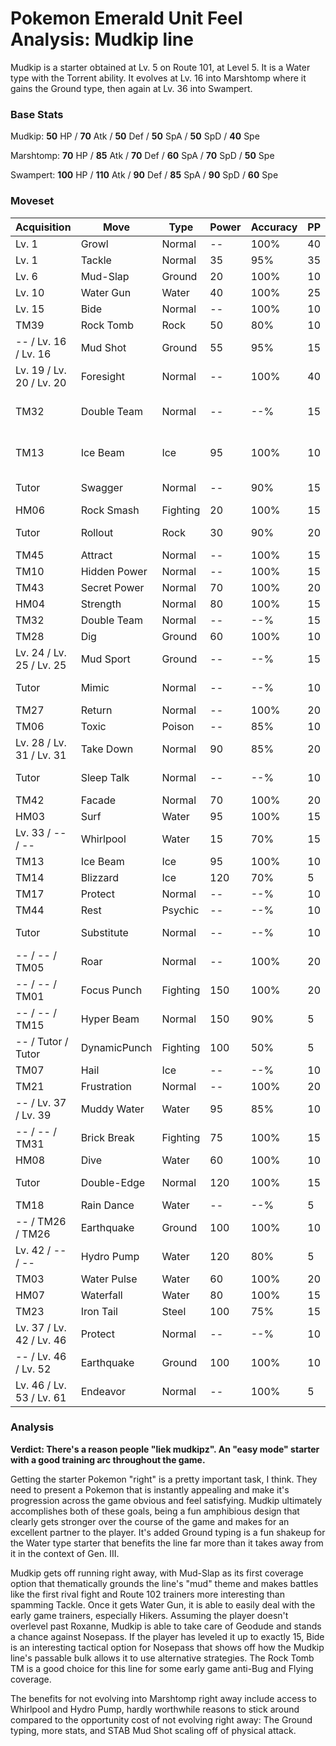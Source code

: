 # Pokemon Emerald Unit Feel Analysis: Mudkip line

Mudkip is a starter obtained at Lv. 5 on Route 101, at Level 5. It is a Water type with the Torrent ability. It evolves at Lv. 16 into Marshtomp where it gains the Ground type, then again at Lv. 36 into Swampert.

### Base Stats

Mudkip: **50** HP / **70** Atk / **50** Def / **50** SpA / **50** SpD / **40** Spe

Marshtomp: **70** HP / **85** Atk / **70** Def / **60** SpA / **70** SpD / **50** Spe

Swampert: **100** HP / **110** Atk / **90** Def / **85** SpA / **90** SpD / **60** Spe

### Moveset

| Acquisition              | Move         | Type     | Power | Accuracy | PP | Notes              |
|--------------------------|--------------|----------|-------|----------|----|--------------------|
| Lv. 1                    | Growl        | Normal   | --    | 100%     | 40 |                    |
| Lv. 1                    | Tackle       | Normal   | 35    | 95%      | 35 |                    |
| Lv. 6                    | Mud-Slap     | Ground   | 20    | 100%     | 10 |                    |
| Lv. 10                   | Water Gun    | Water    | 40    | 100%     | 25 |                    |
| Lv. 15                   | Bide         | Normal   | --    | 100%     | 10 |                    |
| TM39                     | Rock Tomb    | Rock     | 50    | 80%      | 10 |                    |
| -- / Lv. 16 / Lv. 16     | Mud Shot     | Ground   | 55    | 95%      | 15 |                    |
| Lv. 19 / Lv. 20 / Lv. 20 | Foresight    | Normal   | --    | 100%     | 40 |                    |
| TM32                     | Double Team  | Normal   | --    | --%      | 15 | Buy at Game Corner |
| TM13                     | Ice Beam     | Ice      | 95    | 100%     | 10 | Buy at Game Corner |
| Tutor                    | Swagger      | Normal   | --    | 90%      | 15 | Emerald only       |
| HM06                     | Rock Smash   | Fighting | 20    | 100%     | 15 |                    |
| Tutor                    | Rollout      | Rock     | 30    | 90%      | 20 | Emerald only       |
| TM45                     | Attract      | Normal   | --    | 100%     | 15 |                    |
| TM10                     | Hidden Power | Normal   | --    | 100%     | 15 |                    |
| TM43                     | Secret Power | Normal   | 70    | 100%     | 20 |                    |
| HM04                     | Strength     | Normal   | 80    | 100%     | 15 |                    |
| TM32                     | Double Team  | Normal   | --    | --%      | 15 |                    |
| TM28                     | Dig          | Ground   | 60    | 100%     | 10 |                    |
| Lv. 24 / Lv. 25 / Lv. 25 | Mud Sport    | Ground   | --    | --%      | 15 |                    |
| Tutor                    | Mimic        | Normal   | --    | --%      | 10 | Emerald only       |
| TM27                     | Return       | Normal   | --    | 100%     | 20 |                    |
| TM06                     | Toxic        | Poison   | --    | 85%      | 10 |                    |
| Lv. 28 / Lv. 31 / Lv. 31 | Take Down    | Normal   | 90    | 85%      | 20 |                    |
| Tutor                    | Sleep Talk   | Normal   | --    | --%      | 10 | Emerald only       |
| TM42                     | Facade       | Normal   | 70    | 100%     | 20 |                    |
| HM03                     | Surf         | Water    | 95    | 100%     | 15 |                    |
| Lv. 33 / -- / --         | Whirlpool    | Water    | 15    | 70%      | 15 | Delay Evolution    |
| TM13                     | Ice Beam     | Ice      | 95    | 100%     | 10 |                    |
| TM14                     | Blizzard     | Ice      | 120   | 70%      | 5  |                    |
| TM17                     | Protect      | Normal   | --    | --%      | 10 |                    |
| TM44                     | Rest         | Psychic  | --    | --%      | 10 |                    |
| Tutor                    | Substitute   | Normal   | --    | --%      | 10 | Emerald only       |
| -- / -- / TM05           | Roar         | Normal   | --    | 100%     | 20 |                    |
| -- / -- / TM01           | Focus Punch  | Fighting | 150   | 100%     | 20 |                    |
| -- / -- / TM15           | Hyper Beam   | Normal   | 150   | 90%      | 5  |                    |
| -- / Tutor / Tutor       | DynamicPunch | Fighting | 100   | 50%      | 5  | Emerald only       |
| TM07                     | Hail         | Ice      | --    | --%      | 10 |                    |
| TM21                     | Frustration  | Normal   | --    | 100%     | 20 |                    |
| -- / Lv. 37 / Lv. 39     | Muddy Water  | Water    | 95    | 85%      | 10 |                    |
| -- / -- / TM31           | Brick Break  | Fighting | 75    | 100%     | 15 |                    |
| HM08                     | Dive         | Water    | 60    | 100%     | 10 |                    |
| Tutor                    | Double-Edge  | Normal   | 120   | 100%     | 15 | Emerald only       |
| TM18                     | Rain Dance   | Water    | --    | --%      | 5  |                    |
| -- / TM26 / TM26         | Earthquake   | Ground   | 100   | 100%     | 10 |                    |
| Lv. 42 / -- / --         | Hydro Pump   | Water    | 120   | 80%      | 5  | Delay Evolution    |
| TM03                     | Water Pulse  | Water    | 60    | 100%     | 20 |                    |
| HM07                     | Waterfall    | Water    | 80    | 100%     | 15 |                    |
| TM23                     | Iron Tail    | Steel    | 100   | 75%      | 15 |                    |
| Lv. 37 / Lv. 42 / Lv. 46 | Protect      | Normal   | --    | --%      | 10 |                    |
| -- / Lv. 46 / Lv. 52     | Earthquake   | Ground   | 100   | 100%     | 10 |                    |
| Lv. 46 / Lv. 53 / Lv. 61 | Endeavor     | Normal   | --    | 100%     | 5  |                    |

### Analysis

**Verdict: There's a reason people "liek mudkipz". An "easy mode" starter with a good training arc throughout the game.**

Getting the starter Pokemon "right" is a pretty important task, I think. They need to present a Pokemon that is instantly appealing and make it's progression across the game obvious and feel satisfying. Mudkip ultimately accomplishes both of these goals, being a fun amphibious design that clearly gets stronger over the course of the game and makes for an excellent partner to the player. It's added Ground typing is a fun shakeup for the Water type starter that benefits the line far more than it takes away from it in the context of Gen. III. 

Mudkip gets off running right away, with Mud-Slap as its first coverage option that thematically grounds the line's "mud" theme and makes battles like the first rival fight and Route 102 trainers more interesting than spamming Tackle. Once it gets Water Gun, it is able to easily deal with the early game trainers, especially Hikers. Assuming the player doesn't overlevel past Roxanne, Mudkip is able to take care of Geodude and stands a chance against Nosepass. If the player has leveled it up to exactly 15, Bide is an interesting tactical option for Nosepass that shows off how the Mudkip line's passable bulk allows it to use alternative strategies. The Rock Tomb TM is a good choice for this line for some early game anti-Bug and Flying coverage.

The benefits for not evolving into Marshtomp right away include access to Whirlpool and Hydro Pump, hardly worthwhile reasons to stick around compared to the opportunity cost of not evolving right away: The Ground typing, more stats, and STAB Mud Shot scaling off of physical attack. 